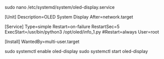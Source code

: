 sudo nano /etc/systemd/system/oled-display.service

[Unit]
Description=OLED System Display
After=network.target

[Service]
Type=simple
Restart=on-failure
RestartSec=5
ExecStart=/usr/bin/python3 /opt/oled/info_1.py
#Restart=always
User=root

[Install]
WantedBy=multi-user.target


sudo systemctl enable oled-display
sudo systemctl start oled-display



